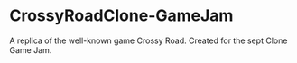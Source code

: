# CrossyRoadClone-GameJam
A replica of the well-known game Crossy Road. Created for the sept Clone Game Jam.
